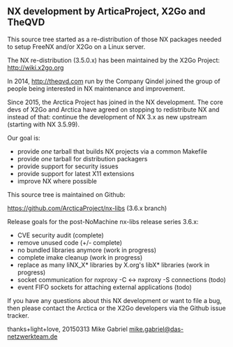 NX development by ArticaProject, X2Go and TheQVD
------------------------------------------------

This source tree started as a re-distribution of those NX packages needed
to setup FreeNX and/or X2Go on a Linux server.

The NX re-distribution (3.5.0.x) has been maintained by the X2Go Project:
http://wiki.x2go.org

In 2014, http://theqvd.com run by the Company Qindel
joined the group of people being interested in NX maintenance and
improvement.

Since 2015, the Arctica Project has joined in the NX development. The
core devs of X2Go and Arctica have agreed on stopping to redistribute
NX and instead of that: continue the development of NX 3.x as new
upstream (starting with NX 3.5.99).

Our goal is: 

* provide _one_ tarball that builds NX projects via a common Makefile
* provide _one_ tarball for distribution packagers
* provide support for security issues
* provide support for latest X11 extensions
* improve NX where possible

This source tree is maintained on Github:

  https://github.com/ArcticaProject/nx-libs (3.6.x branch)

Release goals for the post-NoMachine nx-libs release series 3.6.x:

* CVE security audit (complete)
* remove unused code (+/- complete)
* no bundled libraries anymore (work in progress)
* complete imake cleanup (work in progress)
* replace as many liNX_X* libraries by X.org's libX* libraries
  (work in progress)
* socket communication for nxproxy -C <-> nxproxy -S connections
  (todo)
* event FIFO sockets for attaching external applications
  (todo)

If you have any questions about this NX development or want to file  a
bug, then please contact the Arctica or the X2Go developers via the
Github issue tracker.

thanks+light+love, 20150313
Mike Gabriel <mike.gabriel@das-netzwerkteam.de>
